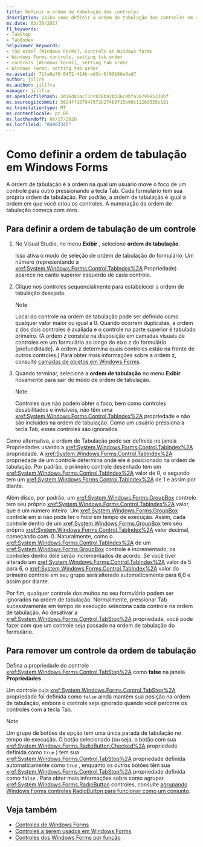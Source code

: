```yaml
---
title: Definir a ordem de tabulação dos controles
description: Saiba como definir a ordem de tabulação dos controles em seu Windows Forms. Defina a ordem de tabulação com o Visual Studio ou usando a propriedade TabIndex na janela Propriedades.
ms.date: 03/30/2017
f1_keywords:
- TabStop
- TabIndex
helpviewer_keywords:
- tab order [Windows Forms], controls on Windows forms
- Windows Forms controls, setting tab order
- controls [Windows Forms], setting tab order
- Windows Forms, setting tab order
ms.assetid: 71fa8e76-0472-414b-ad3c-0f90166e0ad7
author: jillre
ms.author: jillfra
manager: jillfra
ms.openlocfilehash: 3d16da1ac73cc030b92bb36c4bfa3a79985339bf
ms.sourcegitcommit: 3824ff187947572b274b9715b60c11269335c181
ms.translationtype: MT
ms.contentlocale: pt-BR
ms.lasthandoff: 06/17/2020
ms.locfileid: "84903345"
---
```

# <a name="how-to-set-the-tab-order-on-windows-forms"></a>Como definir a ordem de tabulação em Windows Forms

A ordem de tabulação é a ordem na qual um usuário move o foco de um controle para outro pressionando a tecla Tab. Cada formulário tem sua própria ordem de tabulação. Por padrão, a ordem de tabulação é igual à ordem em que você criou os controles. A numeração da ordem de tabulação começa com zero.

## <a name="to-set-the-tab-order-of-a-control"></a>Para definir a ordem de tabulação de um controle

1. No Visual Studio, no menu **Exibir** , selecione **ordem de tabulação**.

   Isso ativa o modo de seleção de ordem de tabulação do formulário. Um número (representando a <xref:System.Windows.Forms.Control.TabIndex%2A> Propriedade) aparece no canto superior esquerdo de cada controle.

2. Clique nos controles sequencialmente para estabelecer a ordem de tabulação desejada.

   > [!NOTE]
   > Local do controle na ordem de tabulação pode ser definido como qualquer valor maior ou igual a 0. Quando ocorrem duplicatas, a ordem z dos dois controles é avaliada e o controle na parte superior é tabulado primeiro. (A ordem z consiste na disposição em camadas visuais de controles em um formulário ao longo do eixo z do formulário [profundidade]. A ordem z determina quais controles estão na frente de outros controles.) Para obter mais informações sobre a ordem z, consulte [camadas de objetos em Windows Forms](how-to-layer-objects-on-windows-forms.md).

3. Quando terminar, selecione a **ordem de tabulação** no menu **Exibir** novamente para sair do modo de ordem de tabulação.

   > [!NOTE]
   > Controles que não podem obter o foco, bem como controles desabilitados e invisíveis, não têm uma <xref:System.Windows.Forms.Control.TabIndex%2A> propriedade e não são incluídos na ordem de tabulação. Como um usuário pressiona a tecla Tab, esses controles são ignorados.

Como alternativa, a ordem de Tabulação pode ser definida no janela Propriedades usando a <xref:System.Windows.Forms.Control.TabIndex%2A> propriedade. A <xref:System.Windows.Forms.Control.TabIndex%2A> propriedade de um controle determina onde ele é posicionado na ordem de tabulação. Por padrão, o primeiro controle desenhado tem um <xref:System.Windows.Forms.Control.TabIndex%2A> valor de 0, o segundo tem um <xref:System.Windows.Forms.Control.TabIndex%2A> de 1 e assim por diante.

Além disso, por padrão, um <xref:System.Windows.Forms.GroupBox> controle tem seu próprio <xref:System.Windows.Forms.Control.TabIndex%2A> valor, que é um número inteiro. Um <xref:System.Windows.Forms.GroupBox> controle em si não pode ter o foco em tempo de execução. Assim, cada controle dentro de um <xref:System.Windows.Forms.GroupBox> tem seu próprio <xref:System.Windows.Forms.Control.TabIndex%2A> valor decimal, começando com. 0. Naturalmente, como o <xref:System.Windows.Forms.Control.TabIndex%2A> de um <xref:System.Windows.Forms.GroupBox> controle é incrementado, os controles dentro dele serão incrementados de acordo. Se você tiver alterado um <xref:System.Windows.Forms.Control.TabIndex%2A> valor de 5 para 6, o <xref:System.Windows.Forms.Control.TabIndex%2A> valor do primeiro controle em seu grupo será alterado automaticamente para 6,0 e assim por diante.

Por fim, qualquer controle dos muitos no seu formulário podem ser ignorados na ordem de tabulação. Normalmente, pressionar Tab sucessivamente em tempo de execução seleciona cada controle na ordem de tabulação. Ao desativar a <xref:System.Windows.Forms.Control.TabStop%2A> propriedade, você pode fazer com que um controle seja passado na ordem de tabulação do formulário.

## <a name="to-remove-a-control-from-the-tab-order"></a>Para remover um controle da ordem de tabulação

Defina a propriedade do controle <xref:System.Windows.Forms.Control.TabStop%2A> como **false** na janela **Propriedades** .

Um controle cuja <xref:System.Windows.Forms.Control.TabStop%2A> propriedade foi definida como `false` ainda mantém sua posição na ordem de tabulação, embora o controle seja ignorado quando você percorre os controles com a tecla Tab.

> [!NOTE]
> Um grupo de botões de opção tem uma única parada de tabulação no tempo de execução. O botão selecionado (ou seja, o botão com sua <xref:System.Windows.Forms.RadioButton.Checked%2A> propriedade definida como `true` ) tem sua <xref:System.Windows.Forms.Control.TabStop%2A> propriedade definida automaticamente como `true` , enquanto os outros botões têm sua <xref:System.Windows.Forms.Control.TabStop%2A> propriedade definida como `false` . Para obter mais informações sobre como agrupar <xref:System.Windows.Forms.RadioButton> controles, consulte [agrupando Windows Forms controles RadioButton para funcionar como um conjunto](how-to-group-windows-forms-radiobutton-controls-to-function-as-a-set.md).

## <a name="see-also"></a>Veja também

- [Controles de Windows Forms](index.md)
- [Controles a serem usados em Windows Forms](controls-to-use-on-windows-forms.md)
- [Controles dos Windows Forms por função](windows-forms-controls-by-function.md)
